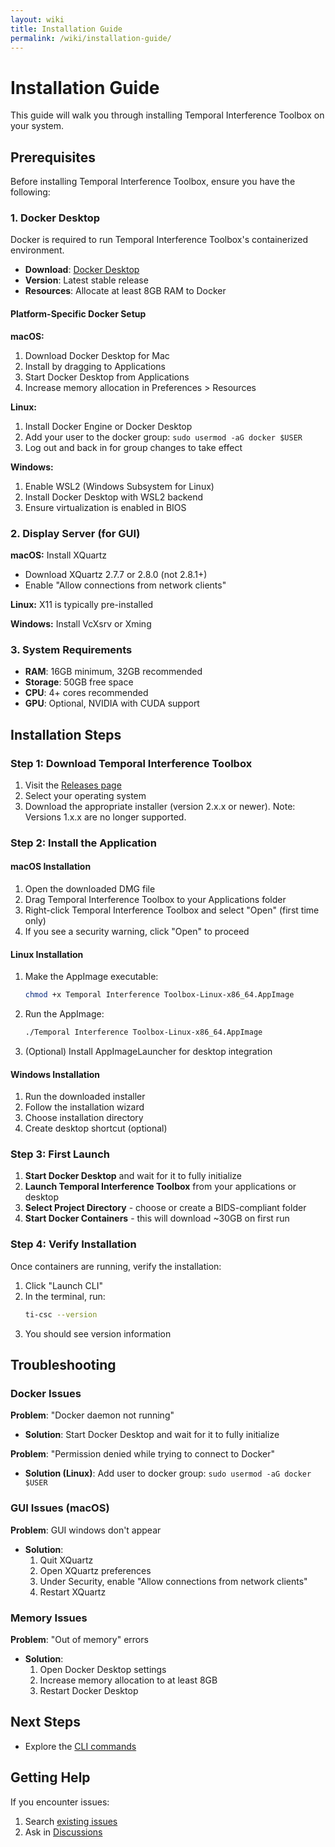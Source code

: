 ```yaml
---
layout: wiki
title: Installation Guide
permalink: /wiki/installation-guide/
---
```


# Installation Guide

This guide will walk you through installing Temporal Interference Toolbox on your system.

## Prerequisites

Before installing Temporal Interference Toolbox, ensure you have the following:

### 1. Docker Desktop

Docker is required to run Temporal Interference Toolbox's containerized environment.

- **Download**: [Docker Desktop](https://www.docker.com/products/docker-desktop)
- **Version**: Latest stable release
- **Resources**: Allocate at least 8GB RAM to Docker

#### Platform-Specific Docker Setup

**macOS:**
1. Download Docker Desktop for Mac
2. Install by dragging to Applications
3. Start Docker Desktop from Applications
4. Increase memory allocation in Preferences > Resources

**Linux:**
1. Install Docker Engine or Docker Desktop
2. Add your user to the docker group: `sudo usermod -aG docker $USER`
3. Log out and back in for group changes to take effect

**Windows:**
1. Enable WSL2 (Windows Subsystem for Linux)
2. Install Docker Desktop with WSL2 backend
3. Ensure virtualization is enabled in BIOS

### 2. Display Server (for GUI)

**macOS:** Install XQuartz
- Download XQuartz 2.7.7 or 2.8.0 (not 2.8.1+)
- Enable "Allow connections from network clients"

**Linux:** X11 is typically pre-installed

**Windows:** Install VcXsrv or Xming

### 3. System Requirements

- **RAM**: 16GB minimum, 32GB recommended
- **Storage**: 50GB free space
- **CPU**: 4+ cores recommended
- **GPU**: Optional, NVIDIA with CUDA support

## Installation Steps

### Step 1: Download Temporal Interference Toolbox

1. Visit the [Releases page](/releases)
2. Select your operating system
3. Download the appropriate installer (version 2.x.x or newer). Note: Versions 1.x.x are no longer supported.

### Step 2: Install the Application

#### macOS Installation

1. Open the downloaded DMG file
2. Drag Temporal Interference Toolbox to your Applications folder
3. Right-click Temporal Interference Toolbox and select "Open" (first time only)
4. If you see a security warning, click "Open" to proceed

#### Linux Installation

1. Make the AppImage executable:
   ```bash
   chmod +x Temporal Interference Toolbox-Linux-x86_64.AppImage
   ```

2. Run the AppImage:
   ```bash
   ./Temporal Interference Toolbox-Linux-x86_64.AppImage
   ```

3. (Optional) Install AppImageLauncher for desktop integration

#### Windows Installation

1. Run the downloaded installer
2. Follow the installation wizard
3. Choose installation directory
4. Create desktop shortcut (optional)

### Step 3: First Launch

1. **Start Docker Desktop** and wait for it to fully initialize
2. **Launch Temporal Interference Toolbox** from your applications or desktop
3. **Select Project Directory** - choose or create a BIDS-compliant folder
4. **Start Docker Containers** - this will download ~30GB on first run

### Step 4: Verify Installation

Once containers are running, verify the installation:

1. Click "Launch CLI"
2. In the terminal, run:
   ```bash
   ti-csc --version
   ```
3. You should see version information

## Troubleshooting

### Docker Issues

**Problem**: "Docker daemon not running"
- **Solution**: Start Docker Desktop and wait for it to fully initialize

**Problem**: "Permission denied while trying to connect to Docker"
- **Solution (Linux)**: Add user to docker group: `sudo usermod -aG docker $USER`

### GUI Issues (macOS)

**Problem**: GUI windows don't appear
- **Solution**: 
  1. Quit XQuartz
  2. Open XQuartz preferences
  3. Under Security, enable "Allow connections from network clients"
  4. Restart XQuartz

### Memory Issues

**Problem**: "Out of memory" errors
- **Solution**: 
  1. Open Docker Desktop settings
  2. Increase memory allocation to at least 8GB
  3. Restart Docker Desktop

## Next Steps

- Explore the [CLI commands](/documentation#cli-commands)

## Getting Help

If you encounter issues:

1. Search [existing issues](https://github.com/idossha/TI-Toolbox/issues)
2. Ask in [Discussions](https://github.com/idossha/TI-Toolbox/discussions) 